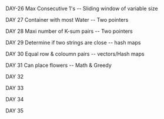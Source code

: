  DAY-26     Max Consecutive 1's -- Sliding window of variable size
 
 DAY 27     Container with most Water -- Two pointers
 
 DAY 28     Maxi number of K-sum pairs  -- Two pointers  
 
 DAY 29     Determine if two strings are close -- hash maps
 
 DAY 30     Equal row & coloumn pairs -- vectors/Hash maps
 
 DAY 31     Can place flowers -- Math & Greedy 
 
 DAY 32
 
 DAY 33
 
 DAY 34
 
 DAY 35
